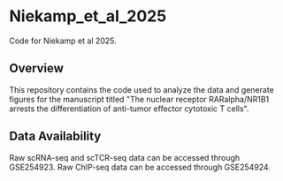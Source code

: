 # Niekamp_et_al_2025
Code for Niekamp et al 2025.

## Overview
This repository contains the code used to analyze the data and generate figures for the manuscript titled "The nuclear receptor RARalpha/NR1B1 arrests the differentiation of anti-tumor
effector cytotoxic T cells".

## Data Availability
Raw scRNA-seq and scTCR-seq data can be accessed through GSE254923. Raw ChIP-seq data can be accessed through GSE254924.
